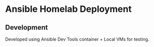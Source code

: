 # Ansible Homelab Deployment

## Development
Developed using Ansible Dev Tools container + Local VMs for testing.

